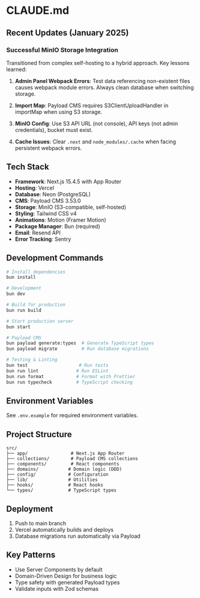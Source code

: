 # CLAUDE.md

## Recent Updates (January 2025)

### Successful MinIO Storage Integration

Transitioned from complex self-hosting to a hybrid approach. Key lessons learned:

1. **Admin Panel Webpack Errors**: Test data referencing non-existent files causes webpack module errors. Always clean database when switching storage.

2. **Import Map**: Payload CMS requires S3ClientUploadHandler in importMap when using S3 storage.

3. **MinIO Config**: Use S3 API URL (not console), API keys (not admin credentials), bucket must exist.

4. **Cache Issues**: Clear `.next` and `node_modules/.cache` when facing persistent webpack errors.

## Tech Stack

- **Framework**: Next.js 15.4.5 with App Router
- **Hosting**: Vercel
- **Database**: Neon (PostgreSQL)
- **CMS**: Payload CMS 3.53.0
- **Storage**: MinIO (S3-compatible, self-hosted)
- **Styling**: Tailwind CSS v4
- **Animations**: Motion (Framer Motion)
- **Package Manager**: Bun (required)
- **Email**: Resend API
- **Error Tracking**: Sentry

## Development Commands

```bash
# Install dependencies
bun install

# Development
bun dev

# Build for production
bun run build

# Start production server
bun start

# Payload CMS
bun payload generate:types  # Generate TypeScript types
bun payload migrate         # Run database migrations

# Testing & Linting
bun test                   # Run tests
bun run lint              # Run ESLint
bun run format            # Format with Prettier
bun run typecheck         # TypeScript checking
```

## Environment Variables

See `.env.example` for required environment variables.

## Project Structure

```
src/
├── app/                # Next.js App Router
├── collections/        # Payload CMS collections
├── components/         # React components
├── domains/           # Domain logic (DDD)
├── config/            # Configuration
├── lib/               # Utilities
├── hooks/             # React hooks
└── types/             # TypeScript types
```

## Deployment

1. Push to main branch
2. Vercel automatically builds and deploys
3. Database migrations run automatically via Payload

## Key Patterns

- Use Server Components by default
- Domain-Driven Design for business logic
- Type safety with generated Payload types
- Validate inputs with Zod schemas
